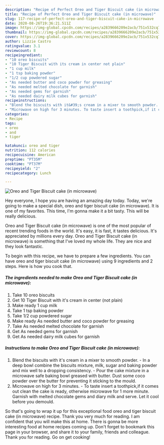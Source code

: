```yaml
---
description: "Recipe of Perfect Oreo and Tiger Biscuit cake (in microwave)"
title: "Recipe of Perfect Oreo and Tiger Biscuit cake (in microwave)"
slug: 117-recipe-of-perfect-oreo-and-tiger-biscuit-cake-in-microwave
date: 2020-08-26T19:36:21.511Z
image: https://img-global.cpcdn.com/recipes/a2839666209e2acb/751x532cq70/oreo-and-tiger-biscuit-cake-in-microwave-recipe-main-photo.jpg
thumbnail: https://img-global.cpcdn.com/recipes/a2839666209e2acb/751x532cq70/oreo-and-tiger-biscuit-cake-in-microwave-recipe-main-photo.jpg
cover: https://img-global.cpcdn.com/recipes/a2839666209e2acb/751x532cq70/oreo-and-tiger-biscuit-cake-in-microwave-recipe-main-photo.jpg
author: Lizzie Castro
ratingvalue: 3.1
reviewcount: 8
recipeingredient:
- "10 oreo biscuits"
- "10 Tiger Biscuit with its cream in center not plain"
- "1 cup milk"
- "1 tsp baking powder"
- "1/2 cup powdered sugar"
- "As needed butter and coco powder for greasing"
- "As needed melted chocolate for garnish"
- "As needed gems for garnish"
- "As needed dairy milk cubes for garnish"
recipeinstructions:
- "Blend the biscuits with it&#39;s cream in a mixer to smooth powder. In a deep bowl combine the biscuits mixture, milk, sugar and baking powder and mix well to a dropping consistency. Pour the cake mixture in a microwave safe baking bowl greased with butter. Dust some coco powder over the butter for preventing it sticking to the mould."
- "Microwave on high for 3 minutes. To taste insert a toothpick,if it comes out clean the cake is ready, otherwise microwave for 1 more minute. Garnish with melted chocolate gems and diary milk and serve. Let it cool before you demould."
categories:
- Recipe
tags:
- oreo
- and
- tiger

katakunci: oreo and tiger 
nutrition: 112 calories
recipecuisine: American
preptime: "PT35M"
cooktime: "PT37M"
recipeyield: "2"
recipecategory: Lunch

---
```



![Oreo and Tiger Biscuit cake (in microwave)](https://img-global.cpcdn.com/recipes/a2839666209e2acb/751x532cq70/oreo-and-tiger-biscuit-cake-in-microwave-recipe-main-photo.jpg)

Hey everyone, I hope you are having an amazing day today. Today, we're going to make a special dish, oreo and tiger biscuit cake (in microwave). It is one of my favorites. This time, I'm gonna make it a bit tasty. This will be really delicious.



Oreo and Tiger Biscuit cake (in microwave) is one of the most popular of recent trending foods in the world. It's easy, it is fast, it tastes delicious. It's appreciated by millions every day. Oreo and Tiger Biscuit cake (in microwave) is something that I've loved my whole life. They are nice and they look fantastic.


To begin with this recipe, we have to prepare a few ingredients. You can have oreo and tiger biscuit cake (in microwave) using 9 ingredients and 2 steps. Here is how you cook that.

<!--inarticleads1-->

##### The ingredients needed to make Oreo and Tiger Biscuit cake (in microwave):

1. Take 10 oreo biscuits
1. Get 10 Tiger Biscuit with it&#39;s cream in center (not plain)
1. Make ready 1 cup milk
1. Take 1 tsp baking powder
1. Take 1/2 cup powdered sugar
1. Make ready As needed butter and coco powder for greasing
1. Take As needed melted chocolate for garnish
1. Get As needed gems for garnish
1. Get As needed dairy milk cubes for garnish




<!--inarticleads2-->

##### Instructions to make Oreo and Tiger Biscuit cake (in microwave):

1. Blend the biscuits with it&#39;s cream in a mixer to smooth powder. - In a deep bowl combine the biscuits mixture, milk, sugar and baking powder and mix well to a dropping consistency. - Pour the cake mixture in a microwave safe baking bowl greased with butter. Dust some coco powder over the butter for preventing it sticking to the mould.
1. Microwave on high for 3 minutes. - To taste insert a toothpick,if it comes out clean the cake is ready, otherwise microwave for 1 more minute. Garnish with melted chocolate gems and diary milk and serve. Let it cool before you demould.




So that's going to wrap it up for this exceptional food oreo and tiger biscuit cake (in microwave) recipe. Thank you very much for reading. I am confident that you will make this at home. There is gonna be more interesting food at home recipes coming up. Don't forget to bookmark this page in your browser, and share it to your family, friends and colleague. Thank you for reading. Go on get cooking!
